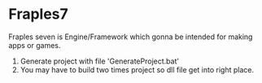 # Fraples7
Fraples seven is Engine/Framework which gonna be intended for making apps or games.
1) Generate project with file 'GenerateProject.bat'
2) You may have to build two times project so dll file get into right place.
